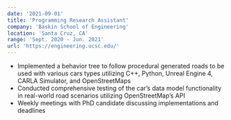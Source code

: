 ```yaml
---
date: '2021-09-01'
title: 'Programming Research Assistant'
company: 'Baskin School of Engineering'
location: 'Santa Cruz, CA'
range: 'Sept. 2020 - Jun. 2021'
url: 'https://engineering.ucsc.edu/'
---
```


- Implemented a behavior tree to follow procedural generated roads to be used with various cars types utilizing C++, Python, Unreal Engine 4, CARLA Simulator, and OpenStreetMaps
- Conducted comprehensive testing of the car’s data model functionality in real-world road scenarios utilizing OpenStreetMap’s API
- Weekly meetings with PhD candidate discussing implementations and deadlines
